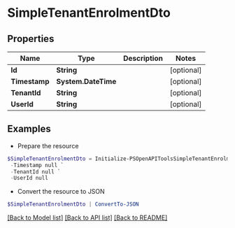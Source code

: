 # SimpleTenantEnrolmentDto
## Properties

Name | Type | Description | Notes
------------ | ------------- | ------------- | -------------
**Id** | **String** |  | [optional] 
**Timestamp** | **System.DateTime** |  | [optional] 
**TenantId** | **String** |  | [optional] 
**UserId** | **String** |  | [optional] 

## Examples

- Prepare the resource
```powershell
$SimpleTenantEnrolmentDto = Initialize-PSOpenAPIToolsSimpleTenantEnrolmentDto  -Id null `
 -Timestamp null `
 -TenantId null `
 -UserId null
```

- Convert the resource to JSON
```powershell
$SimpleTenantEnrolmentDto | ConvertTo-JSON
```

[[Back to Model list]](../README.md#documentation-for-models) [[Back to API list]](../README.md#documentation-for-api-endpoints) [[Back to README]](../README.md)

